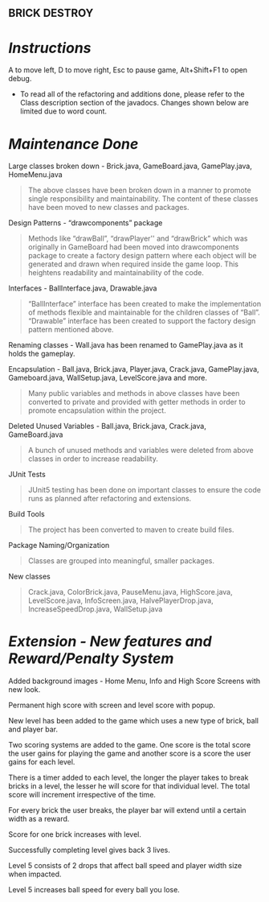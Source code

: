 ## BRICK DESTROY

# _Instructions_ 

A to move left, D to move right, Esc to pause game, Alt+Shift+F1 to open debug.

- To read all of the refactoring and additions done, please refer to the Class description section of the javadocs. Changes shown below are limited due to word count.

# _Maintenance Done_

Large classes broken down - Brick.java, GameBoard.java, GamePlay.java, HomeMenu.java

>The above classes have been broken down in a manner to promote single responsibility and maintainability. The content of these classes have been moved to new classes and packages.

Design Patterns - “drawcomponents” package

>Methods like “drawBall”, “drawPlayer'' and “drawBrick” which was originally in GameBoard had been moved into drawcomponents package to create a factory design pattern where each object will be generated and drawn when required inside the game loop. This heightens readability and maintainability of the code.

Interfaces - BallInterface.java, Drawable.java

>“BallInterface” interface has been created to make the implementation of methods flexible and maintainable for the children classes of “Ball”.
“Drawable” interface has been created to support the factory design pattern mentioned above.

Renaming classes - Wall.java has been renamed to GamePlay.java as it holds the gameplay.

Encapsulation - Ball.java, Brick.java, Player.java, Crack.java, GamePlay.java, Gameboard.java, WallSetup.java, LevelScore.java and more.
>Many public variables and methods in above classes have been converted to private and provided with getter methods in order to promote encapsulation within the project.

Deleted Unused Variables - Ball.java, Brick.java, Crack.java, GameBoard.java
>A bunch of unused methods and variables were deleted from above classes in order to increase readability.

JUnit Tests 
>JUnit5 testing has been done on important classes to ensure the code runs as planned after refactoring and extensions.

Build Tools 
>The project has been converted to maven to create build files.

Package Naming/Organization 
>Classes are grouped into meaningful, smaller packages.

New classes 
>Crack.java, ColorBrick.java, PauseMenu.java, HighScore.java, LevelScore.java, InfoScreen.java, HalvePlayerDrop.java, IncreaseSpeedDrop.java, WallSetup.java

# _Extension - New features and Reward/Penalty System_

Added background images - Home Menu, Info and High Score Screens with new look.

Permanent high score with screen and level score with popup.

New level has been added to the game which uses a new type of brick, ball and player bar.

Two scoring systems are added to the game. One score is the total score the user gains for playing the game and another score is a score the user gains for each level.

There is a timer added to each level, the longer the player takes to break bricks in a level, the lesser he will score for that individual level. The total score will increment irrespective of the time. 

For every brick the user breaks, the player bar will extend until a certain width as a reward.

Score for one brick increases with level.

Successfully completing level gives back 3 lives.

Level 5 consists of 2 drops that affect ball speed and player width size when impacted.

Level 5 increases ball speed for every ball you lose.